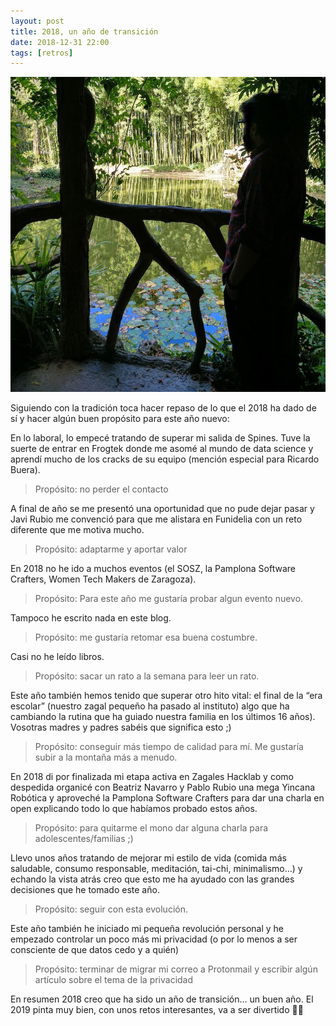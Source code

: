```yaml
---
layout: post
title: 2018, un año de transición
date: 2018-12-31 22:00
tags: [retros]
---
```

![2018, un año de transición](/assets/2018.jpg)

Siguiendo con la tradición toca hacer repaso de lo que el 2018 ha dado de sí y hacer algún buen propósito para este año nuevo:

En lo laboral, lo empecé tratando de superar mi salida de Spines.
Tuve la suerte de entrar en Frogtek donde me asomé al mundo de data science y aprendí mucho de los cracks de su equipo (mención especial para Ricardo Buera).

> Propósito: no perder el contacto

A final de año se me presentó una oportunidad que no pude dejar pasar y Javi Rubio me convenció para que me alistara en Funidelia con un reto diferente que me motiva mucho.

> Propósito: adaptarme y aportar valor

En 2018 no he ido a muchos eventos (el SOSZ, la Pamplona Software Crafters, Women Tech Makers de Zaragoza).

> Propósito: Para este año me gustaría probar algun evento nuevo.

Tampoco he escrito nada en este blog.

> Propósito: me gustaría retomar esa buena costumbre.

Casi no he leído libros.

> Propósito: sacar un rato a la semana para leer un rato.

Este año también hemos tenido que superar otro hito vital: el final de la “era escolar” (nuestro zagal pequeño ha pasado al instituto) algo que ha cambiando la rutina que ha guiado nuestra familia en los últimos 16 años). Vosotras madres y padres sabéis que significa esto ;)

> Propósito: conseguir más tiempo de calidad para mí. Me gustaría subir a la montaña más a menudo.

En 2018 di por finalizada mi etapa activa en Zagales Hacklab y como despedida organicé con Beatriz Navarro y Pablo Rubio una mega Yincana Robótica y aproveché la Pamplona Software Crafters para dar una charla en open explicando todo lo que habíamos probado estos años.

> Propósito: para quitarme el mono dar alguna charla para adolescentes/familias ;)

Llevo unos años tratando de mejorar mi estilo de vida (comida más saludable, consumo responsable, meditación, tai-chi, minimalismo…) y echando la vista atrás creo que esto me ha ayudado con las grandes decisiones que he tomado este año.

> Propósito: seguir con esta evolución.

Este año también he iniciado mi pequeña revolución personal y he empezado controlar un poco más mi privacidad (o por lo menos a ser consciente de que datos cedo y a quién)

> Propósito: terminar de migrar mi correo a Protonmail y escribir algún artículo sobre el tema de la privacidad

En resumen 2018 creo que ha sido un año de transición… un buen año. El 2019 pinta muy bien, con unos retos interesantes, va a ser divertido 🤘🏻
